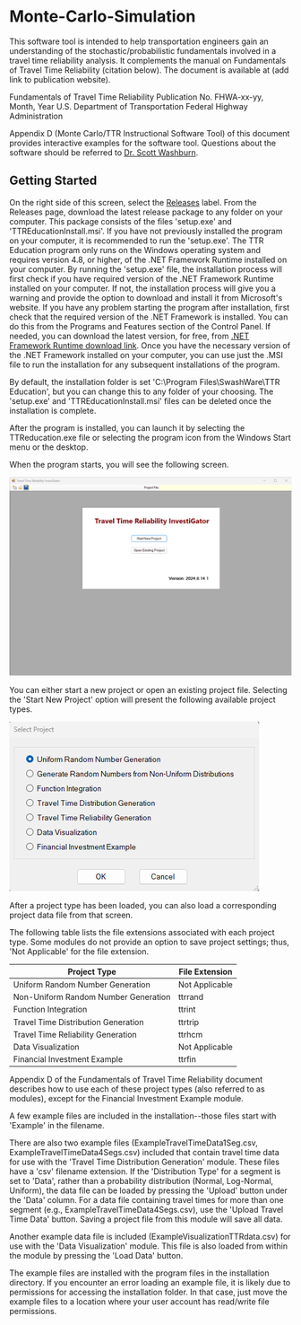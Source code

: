 # Monte-Carlo-Simulation
This software tool is intended to help transportation engineers gain an understanding of the stochastic/probabilistic fundamentals involved in a travel time reliability analysis. It complements the manual on Fundamentals of Travel Time Reliability (citation below). The document is available at (add link to publication website). 

Fundamentals of Travel Time Reliability
Publication No. FHWA-xx-yy, Month, Year
U.S. Department of Transportation
Federal Highway Administration

Appendix D (Monte Carlo/TTR Instructional Software Tool) of this document provides interactive examples for the software tool. Questions about the software should be referred to <a href="https://faculty.eng.ufl.edu/scott-washburn/">Dr. Scott Washburn</a>.

## Getting Started

On the right side of this screen, select the <a href="https://github.com/swash17/Monte-Carlo-Simulation/releases">Releases</a> label. From the Releases page, download the latest release package to any folder on your computer. This package consists of the files 'setup.exe' and 'TTREducationInstall.msi'. If you have not previously installed the program on your computer, it is recommended to run the 'setup.exe'. The TTR Education program only runs on the Windows operating system and requires version 4.8, or higher, of the .NET Framework Runtime installed on your computer. By running the 'setup.exe' file, the installation process will first check if you have required version of the .NET Framework Runtime installed on your computer. If not, the installation process will give you a warning and provide the option to download and install it from Microsoft's website. If you have any problem starting the program after installation, first check that the required version of the .NET Framework is installed.  You can do this from the Programs and Features section of the Control Panel. If needed, you can download the latest version, for free, from <a href="https://dotnet.microsoft.com/en-us/download/dotnet-framework/net48">.NET Framework Runtime download link</a>. Once you have the necessary version of the .NET Framework installed on your computer, you can use just the .MSI file to run the installation for any subsequent installations of the program.

By default, the installation folder is set 'C:\Program Files\SwashWare\TTR Education', but you can change this to any folder of your choosing. The 'setup.exe' and 'TTREducationInstall.msi' files can be deleted once the installation is complete.

After the program is installed, you can launch it by selecting the TTReducation.exe file or selecting the program icon from the Windows Start menu or the desktop.

When the program starts, you will see the following screen.

<img alt="Start Screen" src="StartScreen.png" />

You can either start a new project or open an existing project file. Selecting the 'Start New Project' option will present the following available project types.

<img alt="Project Types" src="ProjectTypes.png" />

After a project type has been loaded, you can also load a corresponding project data file from that screen.

The following table lists the file extensions associated with each project type. Some modules do not provide an option to save project settings; thus, 'Not Applicable' for the file extension.

| Project Type | File Extension |
|--------------|----------------|
| Uniform Random Number Generation | Not Applicable |
| Non-Uniform Random Number Generation | ttrrand |
| Function Integration | ttrint |
| Travel Time Distribution Generation | ttrtrip |
| Travel Time Reliability Generation | ttrhcm |
| Data Visualization | Not Applicable |
| Financial Investment Example | ttrfin |

 Appendix D of the Fundamentals of Travel Time Reliability document describes how to use each of these project types (also referred to as modules), except for the Financial Investment Example module. 
 
 A few example files are included in the installation--those files start with 'Example' in the filename. 
 
 There are also two example files (ExampleTravelTimeData1Seg.csv, ExampleTravelTimeData4Segs.csv) included that contain travel time data for use with the 'Travel Time Distribution Generation' module. These files have a 'csv' filename extension. If the 'Distribution Type' for a segment is set to 'Data', rather than a probability distribution (Normal, Log-Normal, Uniform), the data file can be loaded by pressing the 'Upload' button under the 'Data' column. For a data file containing travel times for more than one segment (e.g., ExampleTravelTimeData4Segs.csv), use the 'Upload Travel Time Data' button. Saving a project file from this module will save all data.
 
 Another example data file is included (ExampleVisualizationTTRdata.csv) for use with the 'Data Visualization' module. This file is also loaded from within the module by pressing the 'Load Data' button.

 The example files are installed with the program files in the installation directory. If you encounter an error loading an example file, it is likely due to permissions for accessing the installation folder. In that case, just move the example files to a location where your user account has read/write file permissions.